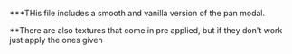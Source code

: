 ***THis file includes a smooth and vanilla version of the pan modal.

**There are also textures that come in pre applied, but if they don't work just apply the ones given
